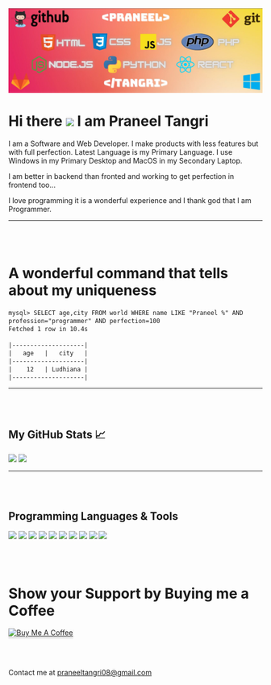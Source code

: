 <img src="https://raw.githubusercontent.com/PraneelTangri/PraneelTangri/main/banner.JPG" height="50%" width="100%" style="display:block;margin:0px auto;">

# Hi there <img src="https://raw.githubusercontent.com/MartinHeinz/MartinHeinz/master/wave.gif" width="30px"> I am Praneel Tangri
I am a Software and Web Developer. I make products with less features but with full perfection. Latest Language is my Primary Language. I use Windows in my Primary Desktop and MacOS in my Secondary Laptop.

I am better in backend than fronted and working to get perfection in frontend too...

I love programming it is a wonderful experience and I thank god that I am Programmer.

----

<br>
<br>

# A wonderful command that tells about my uniqueness
```
mysql> SELECT age,city FROM world WHERE name LIKE "Praneel %" AND profession="programmer" AND perfection=100
Fetched 1 row in 10.4s

|--------------------|
|   age   |   city   |
|--------------------|
|    12   | Ludhiana |
|--------------------|

```

----

<br>
<br>

## My GitHub Stats &#x1f4c8; #
<img src="https://github-readme-stats.vercel.app/api?username=PraneelTangri&show_icons=true&line_height=27&count_private=true&title_color=ffffff&text_color=c9cacc&icon_color=2bbc8a&bg_color=1d1f21"/>
<img src="https://github-readme-stats.vercel.app/api/top-langs/?username=PraneelTangri&hide=Makefile,html&title_color=ffffff&text_color=c9cacc&icon_color=2bbc8a&bg_color=1d1f21"/>

----

<br>
<br>

## Programming Languages & Tools #

![](https://img.shields.io/badge/OS-Windows-informational?style=flat&logo=windows&logoColor=white&color=2bbc8a)
![](https://img.shields.io/badge/Editor-VScode-informational?style=flat&logo=visual-studio-code&logoColor=white&color=2bbc8a)
![](https://img.shields.io/badge/Code-HTML5-informational?style=flat&logo=html5&logoColor=white&color=2bbc8a)
![](https://img.shields.io/badge/Code-CSS3-informational?style=flat&logo=css3&logoColor=white&color=2bbc8a)
![](https://img.shields.io/badge/Code-JavaScript-informational?style=flat&logo=javascript&logoColor=white&color=2bbc8a)
![](https://img.shields.io/badge/Code-Node.js-informational?style=flat&logo=Node.js&logoColor=white&color=2bbc8a)
![](https://img.shields.io/badge/Code-React-informational?style=flat&logo=react&logoColor=white&color=2bbc8a)
![](https://img.shields.io/badge/Code-Python-informational?style=flat&logo=python&logoColor=white&color=2bbc8a)
![](https://img.shields.io/badge/VersionControl-Git-informational?style=flat&logo=git&logoColor=white&color=2bbc8a)
![](https://img.shields.io/badge/MyStorage-Github-informational?style=flat&logo=github&logoColor=white&color=2bbc8a)

<br>
<br>

# Show your Support by Buying me a Coffee

<a href="https://www.buymeacoffee.com/PraneelTangri" target="_blank"><img src="https://www.buymeacoffee.com/assets/img/custom_images/orange_img.png" alt="Buy Me A Coffee" style="height: 41px !important;width: 174px !important;box-shadow: 0px 3px 2px 0px rgba(190, 190, 190, 0.5) !important;-webkit-box-shadow: 0px 3px 2px 0px rgba(190, 190, 190, 0.5) !important;" ></a>

<br>
<br>

Contact me at praneeltangri08@gmail.com
